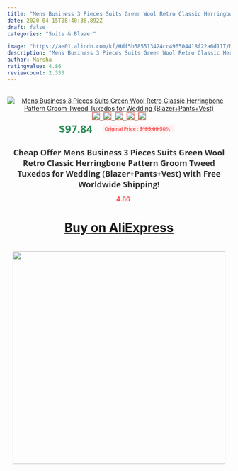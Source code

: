 ```yaml
---
title: "Mens Business 3 Pieces Suits Green Wool Retro Classic Herringbone Pattern Groom Tweed Tuxedos for Wedding (Blazer+Pants+Vest)"
date: 2020-04-15T08:40:36.892Z
draft: false
categories: "Suits & Blazer"

image: "https://ae01.alicdn.com/kf/Hdf5b585513424cc496504418f22a6d11T/Mens-Business-3-Pieces-Suits-Green-Wool-Retro-Classic-Herringbone-Pattern-Groom-Tweed-Tuxedos-for-Wedding.jpg"
description: "Mens Business 3 Pieces Suits Green Wool Retro Classic Herringbone Pattern Groom Tweed Tuxedos for Wedding (Blazer+Pants+Vest)"
author: Marsha
ratingvalue: 4.86
reviewcount: 2.333
---
```

<br>
<div style="text-align: center;">
<a href="https://s.click.aliexpress.com/e/_A1uevR" target="_blank" rel="nofollow noopener noreferrer"><img alt="Mens Business 3 Pieces Suits Green Wool Retro Classic Herringbone Pattern Groom Tweed Tuxedos for Wedding (Blazer+Pants+Vest)" class="magnifier-image" src="https://ae01.alicdn.com/kf/Hdf5b585513424cc496504418f22a6d11T/Mens-Business-3-Pieces-Suits-Green-Wool-Retro-Classic-Herringbone-Pattern-Groom-Tweed-Tuxedos-for-Wedding.jpg_640x640.jpg">
<br>
<img style="border:1px solid salmon" src="https://ae01.alicdn.com/kf/Hdf5b585513424cc496504418f22a6d11T/Mens-Business-3-Pieces-Suits-Green-Wool-Retro-Classic-Herringbone-Pattern-Groom-Tweed-Tuxedos-for-Wedding.jpg_120x120.jpg">&nbsp;&nbsp;<img style="border:1px solid salmon" src="https://ae01.alicdn.com/kf/H94a0066f7dae42b4818797bd22d360e4V/Mens-Business-3-Pieces-Suits-Green-Wool-Retro-Classic-Herringbone-Pattern-Groom-Tweed-Tuxedos-for-Wedding.jpg_120x120.jpg">&nbsp;&nbsp;<img style="border:1px solid salmon" src="https://ae01.alicdn.com/kf/H5af0178206d24b7eabead878f7e901b3Q/Mens-Business-3-Pieces-Suits-Green-Wool-Retro-Classic-Herringbone-Pattern-Groom-Tweed-Tuxedos-for-Wedding.jpg_120x120.jpg">&nbsp;&nbsp;<img style="border:1px solid salmon" src="https://ae01.alicdn.com/kf/H21bca6c9f3524610abce9475f7b858029/Mens-Business-3-Pieces-Suits-Green-Wool-Retro-Classic-Herringbone-Pattern-Groom-Tweed-Tuxedos-for-Wedding.jpg_120x120.jpg">&nbsp;&nbsp;<img style="border:1px solid salmon" src="https://ae01.alicdn.com/kf/Hd8142fc53ba64ebd9f2faba2e0dbb4570/Mens-Business-3-Pieces-Suits-Green-Wool-Retro-Classic-Herringbone-Pattern-Groom-Tweed-Tuxedos-for-Wedding.jpg_120x120.jpg"></a></div><br0>
<div style="text-align: center;"><span style="background-color: white; border: 0px; box-sizing: border-box; color: seagreen; display: inline-block; font-family: &quot;open sans&quot; , &quot;arial&quot; , &quot;helvetica&quot; , sans-serif , &quot;heiti&quot;; font-size: 24px; font-stretch: inherit; font-weight: 700; line-height: inherit; margin: 0px 10px 0px 0px; padding: 0px; vertical-align: middle;">$97.84 </span>
<span style="background: rgb(255 , 241 , 241); border-radius: 3px; border: 0px; box-sizing: border-box; color: #ff4747; display: inline-block; font-family: inherit; font-size: 12px; font-stretch: inherit; font-style: inherit; font-variant: inherit; font-weight: 600; line-height: inherit; margin: 0px; padding: 2px 5px; transform: scale(0.9); vertical-align: middle;">Original Price : <b style="text-decoration: line-through;">$195.69 </b> 50%&nbsp;&nbsp;</span></div>
<h1 style="color: #333333; display: inline-block; font-family: &quot;open sans&quot; , &quot;arial&quot; , &quot;helvetica&quot; , sans-serif , &quot;heiti&quot;; font-size: 18px; font-stretch: inherit; font-weight: 700; text-align: center;">Cheap Offer Mens Business 3 Pieces Suits Green Wool Retro Classic Herringbone Pattern Groom Tweed Tuxedos for Wedding (Blazer+Pants+Vest) with Free Worldwide Shipping!</h1>
<div style="color: #ff4747; text-align: center;">
<img src="https://4.bp.blogspot.com/-M0ZcTcb-5uY/XleCXlxnR4I/AAAAAAAAAEc/OrjgMkXV1oMQFaCRZj5HQwOCBcu3w1FegCPcBGAYYCw/s1600/star.png" style="height: 15px;">&nbsp;<b>4.86</b></div>
<div class="button_cont" align="center"><a class="buynow_a" href="https://s.click.aliexpress.com/e/_A1uevR" target="_blank" rel="nofollow noopener noreferrer"><H1>Buy on AliExpress</H1></a></div><br>
<div class="separator" style="clear: both; text-align: center;">
<img src="https://lh3.googleusercontent.com/-pTy5HemUv9M/XlePHvY0dAI/AAAAAAAAAE4/0nX5iRUoIWY8eMW9Dpxeirr157OZliDIgCLcBGAsYHQ/s1600/badge.gif" width="480">
</div>
